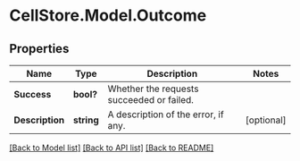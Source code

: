 # CellStore.Model.Outcome
## Properties

Name | Type | Description | Notes
------------ | ------------- | ------------- | -------------
**Success** | **bool?** | Whether the requests succeeded or failed. | 
**Description** | **string** | A description of the error, if any. | [optional] 

[[Back to Model list]](../README.md#documentation-for-models) [[Back to API list]](../README.md#documentation-for-api-endpoints) [[Back to README]](../README.md)

